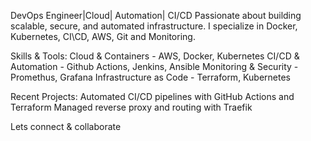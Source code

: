 DevOps Engineer|Cloud| Automation| CI/CD
Passionate about building scalable, secure, and automated infrastructure.
I specialize in Docker, Kubernetes, CI\CD, AWS, Git and Monitoring.

Skills & Tools:
Cloud & Containers - AWS, Docker, Kubernetes
CI/CD & Automation - Github Actions, Jenkins, Ansible
Monitoring & Security - Promethus, Grafana
Infrastructure as Code - Terraform, Kubernetes

Recent Projects:
Automated CI/CD pipelines with GitHub Actions and Terraform
Managed reverse proxy and routing with Traefik

Lets connect & collaborate
